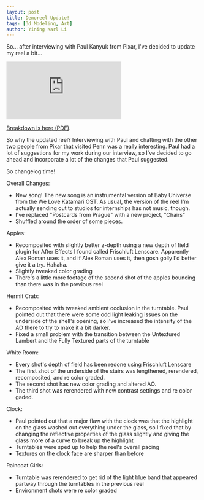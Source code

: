 ```yaml
---
layout: post
title: Demoreel Update!
tags: [3d Modeling, Art]
author: Yining Karl Li
---
```


So... after interviewing with Paul Kanyuk from Pixar, I've decided to update my reel a bit...

<div class='embed-container'><iframe src='https://player.vimeo.com/video/20909195' frameborder='0' allow="fullscreen; picture-in-picture; encrypted-media">Demoreel Spring 2011 v2.1</iframe></div>

[Breakdown is here (PDF)](http://yiningkarlli.com/demoreel/spring2011/spring2011breakdown.pdf).

So why the updated reel? Interviewing with Paul and chatting with the other two people from Pixar that visited Penn was a really interesting. Paul had a lot of suggestions for my work during our interview, so I've decided to go ahead and incorporate a lot of the changes that Paul suggested.

So changelog time!

Overall Changes:

* New song! The new song is an instrumental version of Baby Universe from the We Love Katamari OST. As usual, the version of the reel I'm actually sending out to studios for internships has not music, though.
* I've replaced "Postcards from Prague" with a new project, "Chairs"
* Shuffled around the order of some pieces. 

Apples:

* Recomposited with slightly better z-depth using a new depth of field plugin for After Effects I found called Frischluft Lenscare. Apparently Alex Roman uses it, and if Alex Roman uses it, then gosh golly I'd better give it a try. Hahaha.
* Slightly tweaked color grading
* There's a little more footage of the second shot of the apples bouncing than there was in the previous reel

Hermit Crab:

* Recomposited with tweaked ambient occlusion in the turntable. Paul pointed out that there were some odd light leaking issues on the underside of the shell's opening, so I've increased the intensity of the AO there to try to make it a bit darker. 
* Fixed a small problem with the transition between the Untextured Lambert and the Fully Textured parts of the turntable

White Room:

* Every shot's depth of field has been redone using Frischluft Lenscare
* The first shot of the underside of the stairs was lengthened, rerendered, recomposited, and re color graded.
* The second shot has new color grading and altered AO.
* The third shot was rerendered with new contrast settings and re color gaded.

Clock:

* Paul pointed out that a major flaw with the clock was that the highlight on the glass washed out everything under the glass, so I fixed that by changing the reflective properties of the glass slightly and giving the glass more of a curve to break up the highlight
* Turntables were sped up to help the reel's overall pacing
* Textures on the clock face are sharper than before

Raincoat Girls:

* Turntable was rerendered to get rid of the light blue band that appeared partway through the turntables in the previous reel
* Environment shots were re color graded
